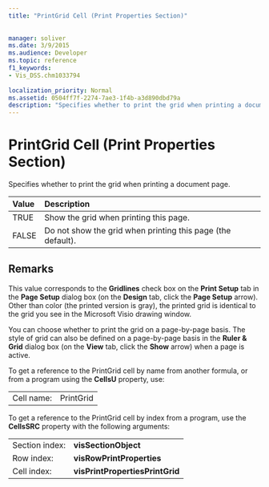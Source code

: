 ```yaml
---
title: "PrintGrid Cell (Print Properties Section)"
 
 
manager: soliver
ms.date: 3/9/2015
ms.audience: Developer
ms.topic: reference
f1_keywords:
- Vis_DSS.chm1033794
 
localization_priority: Normal
ms.assetid: 0504ff7f-2274-7ae3-1f4b-a3d890dbd79a
description: "Specifies whether to print the grid when printing a document page."
---
```


# PrintGrid Cell (Print Properties Section)

Specifies whether to print the grid when printing a document page.
  
|**Value**|**Description**|
|:-----|:-----|
|TRUE  <br/> |Show the grid when printing this page.  <br/> |
|FALSE  <br/> |Do not show the grid when printing this page (the default).  <br/> |
   
## Remarks

This value corresponds to the **Gridlines** check box on the **Print Setup** tab in the **Page Setup** dialog box (on the **Design** tab, click the **Page Setup** arrow). Other than color (the printed version is gray), the printed grid is identical to the grid you see in the Microsoft Visio drawing window. 
  
You can choose whether to print the grid on a page-by-page basis. The style of grid can also be defined on a page-by-page basis in the **Ruler &amp; Grid** dialog box (on the **View** tab, click the **Show** arrow) when a page is active. 
  
To get a reference to the PrintGrid cell by name from another formula, or from a program using the **CellsU** property, use: 
  
|||
|:-----|:-----|
|Cell name:  <br/> |PrintGrid  <br/> |
   
To get a reference to the PrintGrid cell by index from a program, use the **CellsSRC** property with the following arguments: 
  
|||
|:-----|:-----|
|Section index:  <br/> |**visSectionObject** <br/> |
|Row index:  <br/> |**visRowPrintProperties** <br/> |
|Cell index:  <br/> |**visPrintPropertiesPrintGrid** <br/> |
   


